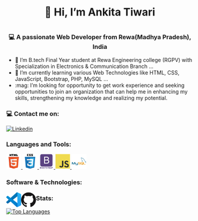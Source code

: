<h1 align="center">🙋 Hi, I’m Ankita Tiwari<h1>
<h3 align="center">💻 A passionate Web Developer from Rewa(Madhya Pradesh), India </h3>
<ul>
 <li>👀 I’m B.tech Final Year student at Rewa Engineering college (RGPV) with Specialization in Electronics & Communication Branch ...</li>
 <li>🌱 I’m currently learning various Web Technologies like HTML, CSS, JavaScript, Bootstrap, PHP, MySQL ...</li>
 <li>:mag: I’m looking for opportunity to get work experience and seeking opportunities to
join an organization that can help me in enhancing my skills, strengthening my knowledge and realizing my
potential.</li>
</ul>
  
### :computer: Contact me on:
[![Linkedin](https://img.shields.io/badge/-LinkedIn-blue?style=flat&logo=Linkedin&logoColor=white)](https://www.linkedin.com/in/ankita-tiwari-59b50019b/) 

 

### Languages and Tools:
 <a href="https://www.w3.org/html/" target="_blank"> <img src="https://raw.githubusercontent.com/devicons/devicon/master/icons/html5/html5-original-wordmark.svg" alt="html5" width="40" height="40"/> </a>
 <a href="https://www.w3schools.com/css/" target="_blank"> <img src="https://raw.githubusercontent.com/devicons/devicon/master/icons/css3/css3-original-wordmark.svg" alt="css3" width="40" height="40"/> </a> 
 <a href="https://getbootstrap.com" target="_blank"> <img src="https://raw.githubusercontent.com/devicons/devicon/master/icons/bootstrap/bootstrap-plain-wordmark.svg" alt="bootstrap" width="40" height="40"/> </a> 
 <a href="https://developer.mozilla.org/en-US/docs/Web/JavaScript" target="_blank"> <img src="https://raw.githubusercontent.com/devicons/devicon/master/icons/javascript/javascript-original.svg" alt="javascript" width="40" height="40"/> </a>
 <a href="https://www.mysql.com/" target="_blank"> <img src="https://raw.githubusercontent.com/devicons/devicon/master/icons/mysql/mysql-original-wordmark.svg" alt="mysql" width="40" height="40"/> </a>
 
 
 ### Software & Technologies:
 <img align="left" alt="Visual Studio Code" width="40px" src="https://raw.githubusercontent.com/github/explore/80688e429a7d4ef2fca1e82350fe8e3517d3494d/topics/visual-studio-code/visual-studio-code.png" />
<img align="left" alt="GitHub" width="40px" src="https://raw.githubusercontent.com/github/explore/78df643247d429f6cc873026c0622819ad797942/topics/github/github.png" />
 
 
 ### Stats:
 [![Top Languages](https://github-readme-stats.vercel.app/api/top-langs/?username=ankita19t&layout=compact)](https://github.com/ankita19t/github-readme-stats)
<!---
ankita19t/ankita19t is a ✨ special ✨ repository because its `README.md` (this file) appears on your GitHub profile.
You can click the Preview link to take a look at your changes.
--->
